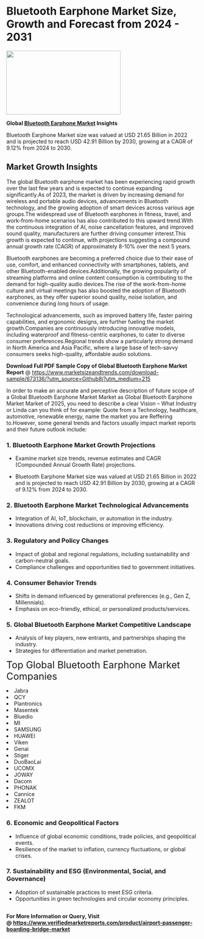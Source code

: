 <H1>Bluetooth Earphone Market Size, Growth and Forecast from 2024 - 2031</H1><img class="aligncenter size-medium wp-image-584254" src="https://thirdeyenews.in/wp-content/uploads/2024/09/Global-Market-Research-300x168.jpeg" alt="" width="300" height="168" /><p><strong>Global&nbsp;<a href="https://www.marketsizeandtrends.com/download-sample/673136/?utm_source=Github8j?utm_medium=215">Bluetooth Earphone Market</a> Insights</strong></p><p>Bluetooth Earphone Market size was valued at USD 21.65 Billion in 2022 and is projected to reach USD 42.91 Billion by 2030, growing at a CAGR of 9.12% from 2024 to 2030.</p><p><h2>Market Growth Insights</h2> <p>The global Bluetooth earphone market has been experiencing rapid growth over the last few years and is expected to continue expanding significantly.As of 2023, the market is driven by increasing demand for wireless and portable audio devices, advancements in Bluetooth technology, and the growing adoption of smart devices across various age groups.The widespread use of Bluetooth earphones in fitness, travel, and work-from-home scenarios has also contributed to this upward trend.With the continuous integration of AI, noise cancellation features, and improved sound quality, manufacturers are further driving consumer interest.This growth is expected to continue, with projections suggesting a compound annual growth rate (CAGR) of approximately 8-10% over the next 5 years.</p> <p>Bluetooth earphones are becoming a preferred choice due to their ease of use, comfort, and enhanced connectivity with smartphones, tablets, and other Bluetooth-enabled devices.Additionally, the growing popularity of streaming platforms and online content consumption is contributing to the demand for high-quality audio devices.The rise of the work-from-home culture and virtual meetings has also boosted the adoption of Bluetooth earphones, as they offer superior sound quality, noise isolation, and convenience during long hours of usage.</p> <p>Technological advancements, such as improved battery life, faster pairing capabilities, and ergonomic designs, are further fueling the market growth.Companies are continuously introducing innovative models, including waterproof and fitness-centric earphones, to cater to diverse consumer preferences.Regional trends show a particularly strong demand in North America and Asia Pacific, where a large base of tech-savvy consumers seeks high-quality, affordable audio solutions.</p> <p><span class=""><strong>Download Full PDF Sample Copy of Global Bluetooth Earphone Market Report</strong> @ <a href="https://www.marketsizeandtrends.com/download-sample/673136/?utm_source=Github8j?utm_medium=215" target="_blank">https://www.marketsizeandtrends.com/download-sample/673136/?utm_source=Github8j?utm_medium=215</a></span></p><p>In order to make an accurate and perceptive description of future scope of a Global&nbsp;Bluetooth Earphone Market Market as Global&nbsp;Bluetooth Earphone Market Market of 2025, you need to describe a clear Vision &ndash; What Industry or Linda can you think of for example: Quote from a Technology, healthcare, automotive, renewable energy, name the market you are Reffering to.However, some general trends and factors usually impact market reports and their future outlook include:</p><h3>1.&nbsp;<strong>Bluetooth Earphone Market Growth Projections</strong></h3><ul><li>Examine market size trends, revenue estimates and CAGR (Compounded Annual Growth Rate) projections.</li><li><p>Bluetooth Earphone Market size was valued at USD 21.65 Billion in 2022 and is projected to reach USD 42.91 Billion by 2030, growing at a CAGR of 9.12% from 2024 to 2030.</p></li></ul><h3>2.&nbsp;<strong>Bluetooth Earphone Market Technological Advancements</strong></h3><ul><li>Integration of AI, IoT, blockchain, or automation in the industry.</li><li>Innovations driving cost reductions or improving efficiency.</li></ul><h3>3.&nbsp;<strong>Regulatory and Policy Changes</strong></h3><ul><li>Impact of global and regional regulations, including sustainability and carbon-neutral goals.</li><li>Compliance challenges and opportunities tied to government initiatives.</li></ul><h3>4.&nbsp;<strong>Consumer Behavior Trends</strong></h3><ul><li>Shifts in demand influenced by generational preferences (e.g., Gen Z, Millennials).</li><li>Emphasis on eco-friendly, ethical, or personalized products/services.</li></ul><h3>5.&nbsp;<strong>Global Bluetooth Earphone Market Competitive Landscape</strong></h3><ul><li>Analysis of key players, new entrants, and partnerships shaping the industry.</li><li>Strategies for differentiation and market penetration.</li></ul><p data-pm-slice="1 1 []"><span style="color: inherit; font-family: inherit; font-size: 25px;">Top Global Bluetooth Earphone Market Companies</span></p><div class="" data-test-id=""><p><li>Jabra</li><li> QCY</li><li> Plantronics</li><li> Masentek</li><li> Bluedio</li><li> MI</li><li> SAMSUNG</li><li> HUAWEI</li><li> Viken</li><li> Genai</li><li> Stiger</li><li> DuoBaoLai</li><li> UCOMX</li><li> JOWAY</li><li> Dacom</li><li> PHONAK</li><li> Cannice</li><li> ZEALOT</li><li> FKM</li></p></div><h3>6.&nbsp;<strong>Economic and Geopolitical Factors</strong></h3><ul><li>Influence of global economic conditions, trade policies, and geopolitical events.</li><li>Resilience of the market to inflation, currency fluctuations, or global crises.</li></ul><h3>7.&nbsp;<strong>Sustainability and ESG (Environmental, Social, and Governance)</strong></h3><ul><li>Adoption of sustainable practices to meet ESG criteria.</li><li>Opportunities in green technologies and circular economy principles.</li></ul><h2><strong style="font-size: 14px;">For More Information or Query, Visit @&nbsp;</strong><a style="background-color: #ffffff; font-size: 14px;" href="https://www.marketsizeandtrends.com/report/bluetooth-earphone-market/" target="_blank">https://www.verifiedmarketreports.com/product/airport-passenger-boarding-bridge-market</a></h2>